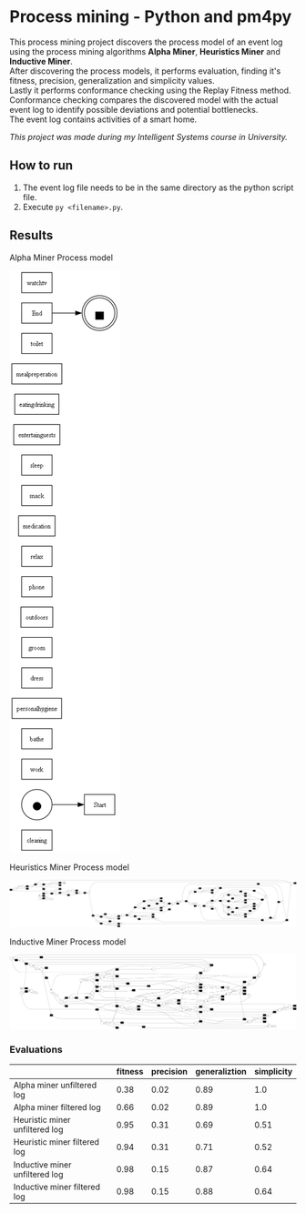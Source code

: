 # Process mining - Python and pm4py

This process mining project discovers the process model of an event log using the process mining algorithms **Alpha Miner**, **Heuristics Miner** and **Inductive Miner**.  
After discovering the process models, it performs evaluation, finding it's fitness, precision, generalization and simplicity values.  
Lastly it performs conformance checking using the Replay Fitness method. Conformance checking compares the discovered model with the actual event log to identify possible deviations and potential bottlenecks.  
The event log contains activities of a smart home.

*This project was made during my Intelligent Systems course in University.*

## How to run

1. The event log file needs to be in the same directory as the python script file.
2. Execute ```py <filename>.py```.

## Results

Alpha Miner Process model  

![Alpha Miner](https://github.com/ChrisTs8920/process-mining-py/blob/main/output/alpha.png?raw=true)

Heuristics Miner Process model  

![Heuristics Miner](https://github.com/ChrisTs8920/process-mining-py/blob/main/output/heuristics.png?raw=true)

Inductive Miner Process model  

![Inductive Miner](https://github.com/ChrisTs8920/process-mining-py/blob/main/output/inductive.png?raw=true)

### Evaluations

| |fitness | precision | generaliztion | simplicity |
|-|--------|-----------|---------------|------------|
| Alpha miner unfiltered log | 0.38 | 0.02 | 0.89 | 1.0 |
| Alpha miner filtered log | 0.66 | 0.02 | 0.89 | 1.0 |
| Heuristic miner unfiltered log | 0.95 | 0.31 | 0.69 | 0.51 |
| Heuristic miner filtered log | 0.94 | 0.31 | 0.71 | 0.52 |
| Inductive miner unfiltered log | 0.98 | 0.15 | 0.87 | 0.64 |
| Inductive miner filtered log  | 0.98 | 0.15 | 0.88 | 0.64 |
